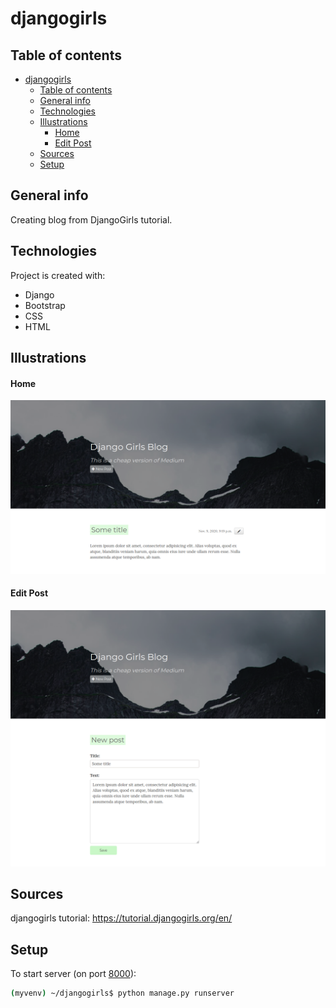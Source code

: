 # djangogirls

## Table of contents
- [djangogirls](#djangogirls)
  - [Table of contents](#table-of-contents)
  - [General info](#general-info)
  - [Technologies](#technologies)
  - [Illustrations](#illustrations)
      - [Home](#home)
      - [Edit Post](#edit-post)
  - [Sources](#sources)
  - [Setup](#setup)

## General info
Creating blog from DjangoGirls tutorial.
	
## Technologies
Project is created with:
- Django
- Bootstrap
- CSS
- HTML

## Illustrations

#### Home
![alt text](https://github.com/georginapuig/djangogirls/blob/master/assets/1.png?raw=true)

#### Edit Post
![alt text](https://github.com/georginapuig/djangogirls/blob/master/assets/2.png?raw=true)

## Sources

djangogirls tutorial: https://tutorial.djangogirls.org/en/

## Setup

To start server (on port [8000](http://127.0.0.1:8000/)):

```bash
(myvenv) ~/djangogirls$ python manage.py runserver
```


